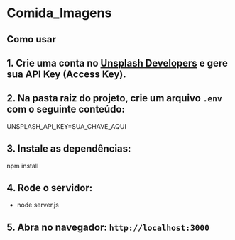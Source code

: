 # Comida_Imagens

## Como usar

## 1. Crie uma conta no [Unsplash Developers](https://unsplash.com/developers) e gere sua API Key (Access Key).

## 2. Na pasta raiz do projeto, crie um arquivo `.env` com o seguinte conteúdo:

UNSPLASH_API_KEY=SUA_CHAVE_AQUI


## 3. Instale as dependências:

npm install


## 4. Rode o servidor:

- node server.js


## 5. Abra no navegador: `http://localhost:3000`

